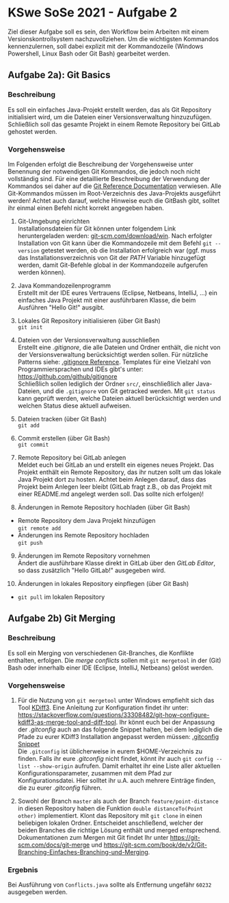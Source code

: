# KSwe SoSe 2021 - Aufgabe 2

Ziel dieser Aufgabe soll es sein, den Workflow beim Arbeiten mit einem Versionskontrollsystem nachzuvollziehen.
Um die wichtigsten Kommandos kennenzulernen, soll dabei explizit mit der Kommandozeile
(Windows Powershell, Linux Bash oder Git Bash) gearbeitet werden.

## Aufgabe 2a): Git Basics

### Beschreibung

Es soll ein einfaches Java-Projekt erstellt werden, das als Git Repository initialisiert wird, um die Dateien einer
Versionsverwaltung hinzuzufügen. Schließlich soll das gesamte Projekt in einem Remote Repository bei GitLab gehostet werden.

### Vorgehensweise
Im Folgenden erfolgt die Beschreibung der Vorgehensweise unter Benennung der notwendigen Git Kommandos, die jedoch noch
nicht vollständig sind. Für eine detaillierte Beschreibung der Verwendung der Kommandos sei daher auf die
[Git Reference Documentation](https://git-scm.com/docs) verwiesen. Alle Git-Kommandos müssen im Root-Verzeichnis des
Java-Projekts ausgeführt werden! Achtet auch darauf, welche Hinweise euch die GitBash gibt, solltet ihr einmal einen 
Befehl nicht korrekt angegeben haben.

1. Git-Umgebung einrichten  
Installationsdateien für Git können unter folgendem Link heruntergeladen werden:
[git-scm.com/download/win](https://git-scm.com/download/win). Nach erfolgter Installation von Git kann über die
Kommandozeile mit dem Befehl `git --version` getestet werden, ob die Installation erfolgreich war (ggf. muss das
Installationsverzeichnis von Git der _PATH_ Variable hinzugefügt werden, damit Git-Befehle global in der Kommandozeile
aufgerufen werden können).  
 
2. Java Kommandozeilenprogramm  
Erstellt mit der IDE eures Vertrauens (Eclipse, Netbeans, IntelliJ, ...) ein einfaches Java Projekt mit einer
ausführbaren Klasse, die beim Ausführen "Hello Git!" ausgibt.

3. Lokales Git Repository initialisieren (über Git Bash)  
`git init`  

4. Dateien von der Versionsverwaltung ausschließen  
Erstellt eine _.gitignore_, die alle Dateien und Ordner enthält, die nicht von der Versionsverwaltung berücksichtigt
werden sollen. Für nützliche Patterns siehe: [.gitignore Reference](https://git-scm.com/docs/gitignore). Templates für
eine Vielzahl von Programmiersprachen und IDEs gibt's unter: https://github.com/github/gitignore  
Schließlich sollen lediglich der Ordner `src/`, einschließlich aller Java-Dateien, und die `.gitignore` von Git
getracked werden. Mit `git status` kann geprüft werden, welche Dateien aktuell berücksichtigt werden und welchen Status
diese aktuell aufweisen.

5. Dateien tracken (über Git Bash)    
`git add`

6. Commit erstellen (über Git Bash)    
`git commit`

7. Remote Repository bei GitLab anlegen  
Meldet euch bei GitLab an und erstellt ein eigenes neues Projekt. Das Projekt enthält ein Remote Repository, das ihr
nutzen sollt um das lokale Java Projekt dort zu hosten. Achtet beim Anlegen darauf, dass das Projekt beim Anlegen leer
bleibt (GitLab fragt z.B., ob das Projekt mit einer README.md angelegt werden soll. Das sollte nich erfolgen)!  

8. Änderungen in Remote Repository hochladen (über Git Bash)  
* Remote Repository dem Java Projekt hinzufügen  
`git remote add`
* Änderungen ins Remote Repository hochladen  
`git push`

9. Änderungen im Remote Repository vornehmen   
Ändert die ausführbare Klasse direkt in GitLab über den *GitLab Editor*, so dass zusätzlich "Hello GitLab!" ausgegeben wird.

10. Änderungen in lokales Repository einpflegen (über Git Bash)  
* `git pull` im lokalen Repository

## Aufgabe 2b) Git Merging

### Beschreibung

Es soll ein Merging von verschiedenen Git-Branches, die Konflikte enthalten, erfolgen. 
Die _merge conflicts_ sollen mit `git mergetool` in der (Git) Bash oder innerhalb einer IDE (Eclipse, IntelliJ, Netbeans)
gelöst werden.

### Vorgehensweise
1. Für die Nutzung von `git mergetool` unter Windows empfiehlt sich das Tool [KDiff3](http://kdiff3.sourceforge.net/).
Eine Anleitung zur Konfiguration findet ihr unter: https://stackoverflow.com/questions/33308482/git-how-configure-kdiff3-as-merge-tool-and-diff-tool.
Ihr könnt euch bei der Anpassung der _.gitconfig_ auch an das folgende Snippet halten, bei dem lediglich die Pfade zu eurer
KDiff3 Installation angepasst werden müssen: [.gitconfig Snippet](https://gitlab.fbg-hsbo.de/kswe-sose-2021/aufgabe02/snippets/7)  
Die `.gitconfig` ist üblicherweise in eurem $HOME-Verzeichnis zu finden. Falls ihr eure _.gitconfig_ nicht findet, könnt
ihr auch `git config --list --show-origin` aufrufen. Damit erhaltet ihr eine Liste aller aktuellen Konfigurationsparameter,
zusammen mit dem Pfad zur Konfigurationsdatei. Hier solltet ihr u.A. auch mehrere Einträge finden, die zu eurer _.gitconfig_ 
führen.

2. Sowohl der Branch `master` als auch der Branch `feature/point-distance` in diesen Repository haben
die Funktion `double distanceTo(Point other)` implementiert. Klont das Repository mit `git clone` in einen beliebigen
lokalen Ordner. Entscheidet anschließend, welcher der beiden Branches die richtige Lösung enthält und merged entsprechend.  
Dokumentationen zum Mergen mit Git findet Ihr unter https://git-scm.com/docs/git-merge und
https://git-scm.com/book/de/v2/Git-Branching-Einfaches-Branching-und-Merging.

### Ergebnis
Bei Ausführung von `Conflicts.java` sollte als Entfernung ungefähr `60232` ausgegeben werden.